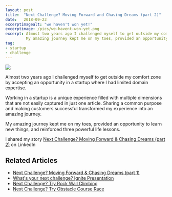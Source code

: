 ```yaml
---
layout: post
title:  "Next Challenge? Moving Forward and Chasing Dreams (part 2)"
date:   2018-09-23
excerptimagealt: "we haven't won yet!"
excerptimage: /pics/we-havent-won-yet.png
excerpt: Almost two years ago I challenged myself to get outside my comfort zone by accepting an opportunity in a startup where I had limited domain expertise.
         My amazing journey kept me on my toes, provided an opportunity to learn new things, and reinforced three powerful life lessons.
tag:
- startup
- challenge
---
```


<img src="http://harishvc.com/pics/we-havent-won-yet.png"/>

Almost two years ago I challenged myself to get outside my comfort zone by accepting an opportunity in a startup where I had limited domain expertise.

Working in a startup is a unique experience filled with multiple dimensions that are not easily captured in just one article. Sharing a common purpose and making customers successful transformed my experience into an amazing journey.

My amazing journey kept me on my toes, provided an opportunity to learn new things, and reinforced three powerful life lessons.

I shared my story [Next Challenge? Moving Forward & Chasing Dreams (part 2)](https://www.linkedin.com/pulse/next-challenge-moving-forward-chasing-dreams-part-2-chakravarthy/) on LinkedIn

## Related Articles 
* [Next Challenge? Moving Forward & Chasing Dreams (part 1)](https://www.linkedin.com/pulse/next-challenge-moving-forward-chasing-dreams-harish-chakravarthy) 
* [What's your next challenge? Ignite Presentation](http://harishvc.com/2015/04/30/whats-is-your-next-challenge/) 
* [Next Challenge? Try Rock Wall Climbing](http://t.co/ExzJ4x0RO8) 
* [Next Challenge? Try Obstacle Course Race](http://linkd.in/1H4PoVl) 
